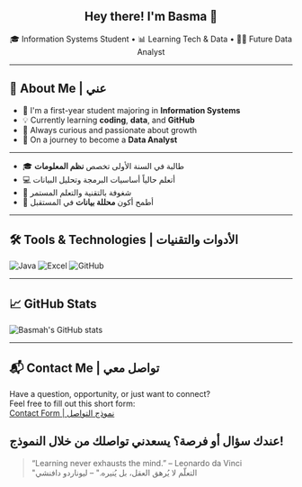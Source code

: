 <h2 align="center">Hey there! I'm Basma 👋</h2>

<p align="center">
🎓 Information Systems Student • 📊 Learning Tech & Data • 👩‍💻 Future Data Analyst
</p>

---

## 👋 About Me | عني

- 🏫 I'm a first-year student majoring in **Information Systems**  
- 💡 Currently learning **coding**, **data**, and **GitHub**  
- 🌱 Always curious and passionate about growth  
- 🚀 On a journey to become a **Data Analyst**

---

- 🎓 طالبة في السنة الأولى تخصص **نظم المعلومات**  
- 💻 أتعلم حالياً أساسيات البرمجة وتحليل البيانات  
- 🌟 شغوفة بالتقنية والتعلم المستمر  
- 🎯 أطمح أكون **محللة بيانات** في المستقبل

---

## 🛠️ Tools & Technologies | الأدوات والتقنيات

![Java](https://img.shields.io/badge/-Java-333?style=flat&logo=java)
![Excel](https://img.shields.io/badge/-Excel-217346?style=flat&logo=microsoft-excel)
![GitHub](https://img.shields.io/badge/-GitHub-181717?style=flat&logo=github)

---

## 📈 GitHub Stats

![Basmah's GitHub stats](https://github-readme-stats.vercel.app/api?username=codedbybasmax&show_icons=true&theme=tokyonight)

---
## 📬 Contact Me | تواصل معي

Have a question, opportunity, or just want to connect?  
Feel free to fill out this short form:  
[Contact Form | نموذج التواصل]((https://docs.google.com/forms/d/e/1FAIpQLSdKtZCMZrN7zFOKN3HyjLIni14U-3_Tj3BYegrtoQZhkQ3xOQ/viewform?usp=header))

عندك سؤال أو فرصة؟ يسعدني تواصلك من خلال النموذج!
---
> “Learning never exhausts the mind.” – Leonardo da Vinci  
> "التعلّم لا يُرهق العقل، بل يُنيره." – ليوناردو دافنشي

